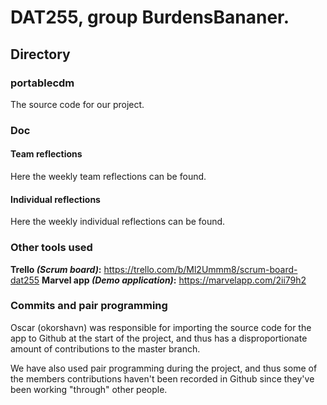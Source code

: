 # DAT255, group BurdensBananer.


## Directory
### portablecdm
The source code for our project.  
### Doc
#### Team reflections
Here the weekly team reflections can be found. 
#### Individual reflections
Here the weekly individual reflections can be found. 

### Other tools used
 **Trello *(Scrum board)*:** https://trello.com/b/Ml2Ummm8/scrum-board-dat255
  **Marvel app *(Demo application)*:**  https://marvelapp.com/2ii79h2

 
### Commits and pair programming 
Oscar (okorshavn) was responsible for importing the source code for the app to Github at the start of the project, and thus has a disproportionate amount of contributions to the master branch. 

We have also used pair programming during the project, and thus some of the members contributions haven't been recorded in Github since they've been working "through" other people. 
